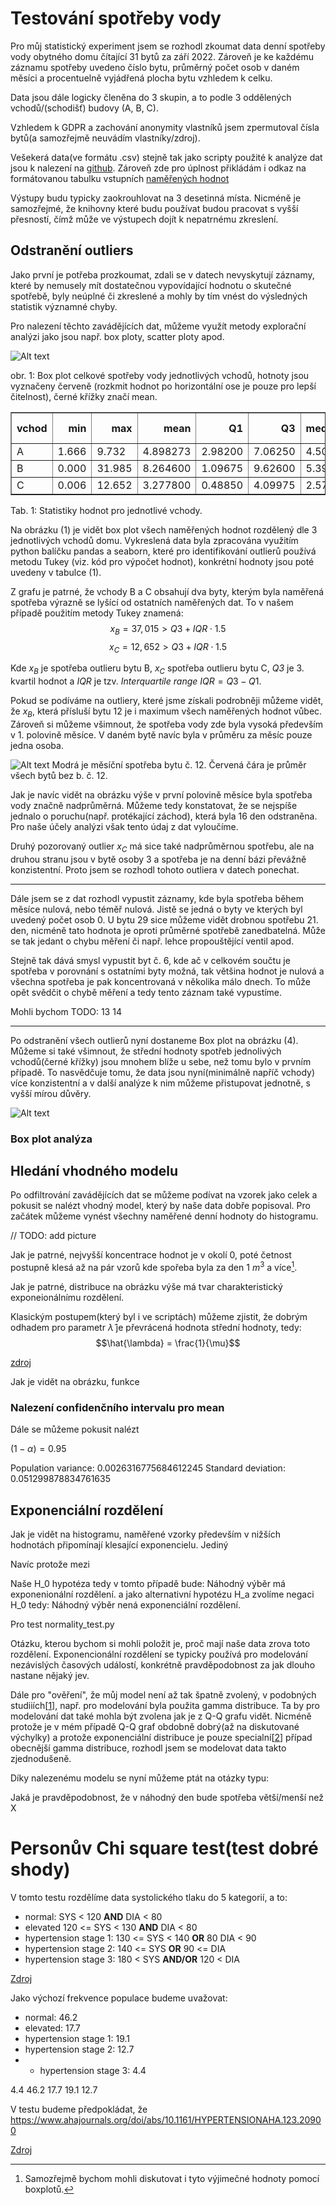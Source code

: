 # Testování spotřeby vody
Pro můj statistický experiment jsem se rozhodl zkoumat data denní spotřeby vody obytného domu
čítající 31 bytů za září 2022. Zároveň je ke každému záznamu spotřeby uvedeno číslo bytu, 
průměrný počet osob v daném měsíci a procentuelně vyjádřená plocha bytu vzhledem k celku.

Data jsou dále logicky členěna do 3 skupin, a to podle 3 oddělených vchodů/(schodišť) budovy (A, B, C).

Vzhledem k GDPR a zachování anonymity vlastníků jsem zpermutoval čísla bytů(a samozřejmě neuvádím vlastníky/zdroj).

Vešekerá data(ve formátu .csv) stejně tak jako scripty použité k analýze dat jsou k nalezení na [github](https://github.com/Cross-bit/stat_projekt). Zároveň zde pro úplnost přikládám i odkaz na formátovanou tabulku vstupních [naměřených hodnot]()

Výstupy budu typicky zaokrouhlovat na 3 desetinná místa. Nicméně je samozřejmé, že knihovny které budu používat budou pracovat s vyšší přesností, čímž může ve výstupech dojít k nepatrnému zkreslení. 

## Odstranění outliers
Jako první je potřeba prozkoumat, zdali se v datech nevyskytují záznamy, které by nemusely mít dostatečnou vypovídající hodnotu o skutečné spotřebě, byly neúplné či zkreslené a mohly by tím 
vnést do výsledných statistik významné chyby.

Pro nalezení těchto zavádějících dat, můžeme využít metody explorační analýzi jako jsou např. box ploty, scatter ploty apod.

![Alt text](./assets/img/boxplot_with_outliers.svg)

obr. 1: Box plot celkové spotřeby vody jednotlivých vchodů, hotnoty jsou vyznačeny červeně (rozkmit hodnot po horizontální ose je pouze pro lepší čitelnost), černé křížky značí mean.

<table border="1" class="dataframe">
  <thead>
    <tr style="text-align: right;">
      <th>vchod</th>
      <th>min</th>
      <th>max</th>
      <th>mean</th>
      <th>Q1</th>
      <th>Q3</th>
      <th>median</th>
      <th>upper whisker</th>
      <th>lower whisker</th>
    </tr>
  </thead>
  <tbody>
    <tr>
      <td>A</td>
      <td>1.666</td>
      <td>9.732</td>
      <td>4.898273</td>
      <td>2.98200</td>
      <td>7.06250</td>
      <td>4.5090</td>
      <td>13.183250</td>
      <td>-3.138750</td>
    </tr>
    <tr>
      <td>B</td>
      <td>0.000</td>
      <td>31.985</td>
      <td>8.264600</td>
      <td>1.09675</td>
      <td>9.62600</td>
      <td>5.3915</td>
      <td>22.419875</td>
      <td>-11.697125</td>
    </tr>
    <tr>
      <td>C</td>
      <td>0.006</td>
      <td>12.652</td>
      <td>3.277800</td>
      <td>0.48850</td>
      <td>4.09975</td>
      <td>2.5720</td>
      <td>9.516625</td>
      <td>-4.928375</td>
    </tr>
  </tbody>
</table>
Tab. 1: Statistiky hodnot pro jednotlivé vchody.
<br clear="left" />


Na obrázku (1) je vidět box plot všech naměřených hodnot rozdělený dle 3 jednotlivých vchodů domu. Vykreslená data byla zpracována využitím python balíčku pandas a seaborn, které pro identifikování outlierů používá metodu Tukey (viz. kód pro výpočet hodnot), konkrétní hodnoty jsou poté uvedeny v tabulce (1).

Z grafu je patrné, že vchody B a C obsahují dva byty, kterým byla naměřená spotřeba výrazně se lyšící od ostatních naměřených dat. To v našem případě použitím metody Tukey znamená:
$$ x_B = 37,015 > Q3 + IQR \cdot 1.5$$
$$ x_C = 12,652 > Q3 + IQR \cdot 1.5$$

Kde $x_B$ je spotřeba outlieru bytu B, $x_C$ spotřeba outlieru bytu C, *Q3* je 3. kvartil hodnot a *IQR* je tzv. *Interquartile range* $IQR = Q3 - Q1$. 

Pokud se podíváme na outliery, které jsme získali podrobněji můžeme vidět, že $x_B$, která přísluší bytu 12 je i maximum všech naměřených hodnot vůbec. Zároveň si můžeme všimnout, že spotřeba vody zde byla vysoká 
především v 1. polovině měsíce. V daném bytě navíc byla v průměru za měsíc pouze jedna osoba. 

![Alt text](./assets/img/flat12_vs_others.svg)
Modrá je měsíční spotřeba bytu č. 12. Červená čára je průměr všech bytů bez b. č. 12.

Jak je navíc vidět na obrázku výše v první polovině měsíce byla spotřeba vody značně nadprůměrná.
Můžeme tedy konstatovat, že se nejspíše jednalo o poruchu(např. protékající záchod), která byla 
16 den odstraněna. Pro naše účely analýzi však tento údaj z dat vyloučíme.

Druhý pozorovaný outlier $x_C$ má sice také nadprůměrnou spotřebu, ale na druhou stranu jsou v bytě osoby 3 a spotřeba je na denní bázi převážně konzistentní. Proto jsem se rozhodl tohoto outliera v datech ponechat.

<hr>

Dále jsem se z dat rozhodl vypustit záznamy, kde byla spotřeba během měsíce nulová, nebo téměř nulová. Jistě se jedná o byty ve kterých byl uvedený počet osob 0. 
U bytu 29 sice můžeme vidět drobnou spotřebu 21. den, nicméně tato hodnota je oproti průměrné spotřebě zanedbatelná. Může se tak jedant o chybu měření či např. lehce propouštějící ventil apod.

Stejně tak dává smysl vypustit byt č. 6, kde ač v celkovém součtu je spotřeba v porovnání s ostatními byty možná, tak většina hodnot je nulová a všechna spotřeba je pak koncentrovaná v několika málo dnech. 
To může opět svědčit o chybě měření a tedy tento záznam také vypustíme.

Mohli bychom TODO: 13 14

<hr>

Po odstranění všech outlierů nyní dostaneme Box plot na obrázku (4). Můžeme si také všimnout, že střední hodnoty spotřeb jednolivých vchodů(černé křížky) jsou mnohem blíže u sebe, než tomu bylo v prvním případě. To nasvědčuje tomu, že data jsou nyní(minimálně napříč vchody) více konzistentní a v další analýze k nim můžeme přistupovat jednotně, s vyšší mírou důvěry.

![Alt text](./assets/img/boxplot_no_outliers.svg)











### Box plot analýza




## Hledání vhodného modelu
Po odfiltrování zavádějících dat se můžeme podívat na vzorek jako celek a pokusit se nalézt vhodný model, který by naše data dobře popisoval. Pro začátek můžeme vynést všechny naměřené denní hodnoty do histogramu.

// TODO: add picture


Jak je patrné, nejvyšší koncentrace hodnot je v okolí 0, poté četnost postupně klesá až na pár vzorů kde spořeba byla za den 1 $m^3$ a více[^1]. 

[^1]: Samozřejmě bychom mohli diskutovat i tyto výjimečné hodnoty pomocí boxplotů.


Jak je patrné, distribuce na obrázku výše má tvar charakteristický exponeionálnímu rozdělení. 




Klasickým postupem(který byl i ve scriptách) můžeme zjistit, že dobrým odhadem pro parametr $\hat{\lambda}$ 
je převrácená hodnota střední hodnoty, tedy:
$$\hat{\lambda} = \frac{1}{\mu}$$

[zdroj](https://www.statlect.com/fundamentals-of-statistics/exponential-distribution-maximum-likelihood)

Jak je vidět na obrázku, funkce 



### Nalezení confidenčního intervalu pro mean
Dále se můžeme pokusit nalézt 

$(1-\alpha) = 0.95$


Population variance:
0.0026316775684612245
Standard deviation:
0.051299878834761635





## Exponenciální rozdělení
Jak je vidět na histogramu, naměřené vzorky především v nižších hodnotách připomínají klesající exponencielu. Jediný 

Navíc protože mezi 

Naše H_0 hypotéza tedy v tomto případě bude:
Náhodný výběr má exponenionální rozdělení.
a jako alternativní hypotézu H_a zvolíme negaci H_0 tedy:
Náhodný výběr nená exponenciální rozdělení.

Pro test normality_test.py

Otázku, kterou bychom si mohli položit je, proč mají naše data
zrova toto rozdělení. Exponencionální rozdělení se typicky používá
pro modelování nezávislých časových událostí, konkrétně pravděpodobnost 
za jak dlouho nastane nějaký jev.


Dále pro "ověření", že můj model není až tak špatně zvolený, v podobných
studiiích[[1]], např. pro modelování byla použita gamma distribuce.
Ta by pro modelování dat také mohla být zvolena jak je z Q-Q grafu vidět.
Nicméně protože je v mém případě Q-Q graf obdobně dobrý(až na diskutované výchylky)
a protože exponenciální distribuce je pouze specialní[[2]] případ obecnější gamma distribuce, 
rozhodl jsem se modelovat data takto zjednodušeně.


[1]: https://www.mdpi.com/2073-4441/10/10/1481#B49-water-10-01481

[2]: https://statproofbook.github.io/P/exp-gam.html


Díky nalezenému modelu se nyní můžeme ptát na otázky typu:

Jaká je pravděpodobnost, že v náhodný den bude spotřeba větší/menší než X



# Personův Chi square test(test dobré shody)

V tomto testu rozdělíme data systolického tlaku do 5 kategorií, a to:
- normal: SYS < 120 **AND** DIA < 80
- elevated  120 <= SYS < 130 **AND** DIA < 80
- hypertension stage 1: 130 <= SYS < 140  **OR** 80 DIA < 90
- hypertension stage 2: 140 <= SYS  **OR** 90 <= DIA
- hypertension stage 3: 180 < SYS  **AND/OR** 120 < DIA

[Zdroj](https://www.health.harvard.edu/heart-health/reading-the-new-blood-pressure-guidelines)

Jako výchozí frekvence populace budeme uvažovat:
- normal: 46.2
- elevated: 17.7
- hypertension stage 1: 19.1
- hypertension stage 2: 12.7
- - hypertension stage 3: 4.4

4.4 46.2 17.7 19.1 12.7

V testu budeme předpokládat, že 
https://www.ahajournals.org/doi/abs/10.1161/HYPERTENSIONAHA.123.20900

[Zdroj](https://www.ncbi.nlm.nih.gov/pmc/articles/PMC8040133/)








